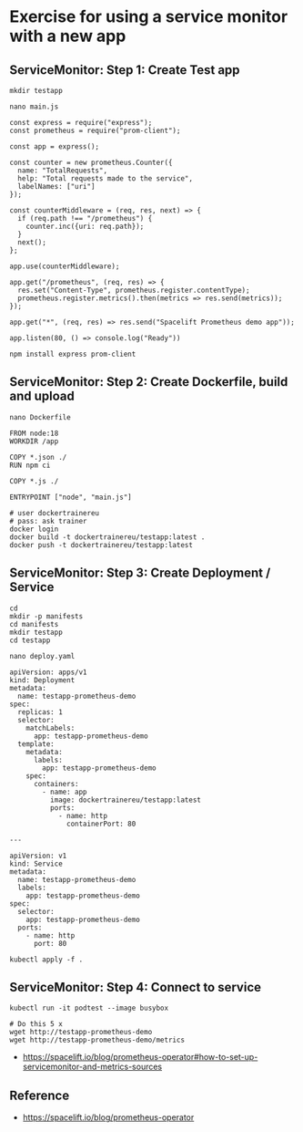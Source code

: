 # Exercise for using a service monitor with a new app

## ServiceMonitor: Step 1: Create Test app 

```
mkdir testapp
```

```
nano main.js
```

```
const express = require("express");
const prometheus = require("prom-client");

const app = express();

const counter = new prometheus.Counter({
  name: "TotalRequests",
  help: "Total requests made to the service",
  labelNames: ["uri"]
});

const counterMiddleware = (req, res, next) => {
  if (req.path !== "/prometheus") {
    counter.inc({uri: req.path});
  }
  next();
};

app.use(counterMiddleware);

app.get("/prometheus", (req, res) => {
  res.set("Content-Type", prometheus.register.contentType);
  prometheus.register.metrics().then(metrics => res.send(metrics));
});

app.get("*", (req, res) => res.send("Spacelift Prometheus demo app"));

app.listen(80, () => console.log("Ready"))
```

```
npm install express prom-client
```

## ServiceMonitor: Step 2: Create Dockerfile, build and upload 

```
nano Dockerfile
```

```
FROM node:18
WORKDIR /app

COPY *.json ./
RUN npm ci

COPY *.js ./

ENTRYPOINT ["node", "main.js"]
```

```
# user dockertrainereu
# pass: ask trainer 
docker login
docker build -t dockertrainereu/testapp:latest .
docker push -t dockertrainereu/testapp:latest
```

## ServiceMonitor: Step 3: Create Deployment / Service 

```
cd
mkdir -p manifests
cd manifests
mkdir testapp
cd testapp
```

```
nano deploy.yaml
```

```
apiVersion: apps/v1
kind: Deployment
metadata:
  name: testapp-prometheus-demo
spec:
  replicas: 1
  selector:
    matchLabels:
      app: testapp-prometheus-demo
  template:
    metadata:
      labels:
        app: testapp-prometheus-demo
    spec:
      containers:
        - name: app
          image: dockertrainereu/testapp:latest
          ports:
            - name: http
              containerPort: 80

---

apiVersion: v1
kind: Service
metadata:
  name: testapp-prometheus-demo
  labels:
    app: testapp-prometheus-demo
spec:
  selector:
    app: testapp-prometheus-demo
  ports:
    - name: http
      port: 80
```

```
kubectl apply -f .
```

## ServiceMonitor: Step 4: Connect to service 

```
kubectl run -it podtest --image busybox
```

```
# Do this 5 x 
wget http://testapp-prometheus-demo
wget http://testapp-prometheus-demo/metrics 

```






  * https://spacelift.io/blog/prometheus-operator#how-to-set-up-servicemonitor-and-metrics-sources





## Reference 

  * https://spacelift.io/blog/prometheus-operator

